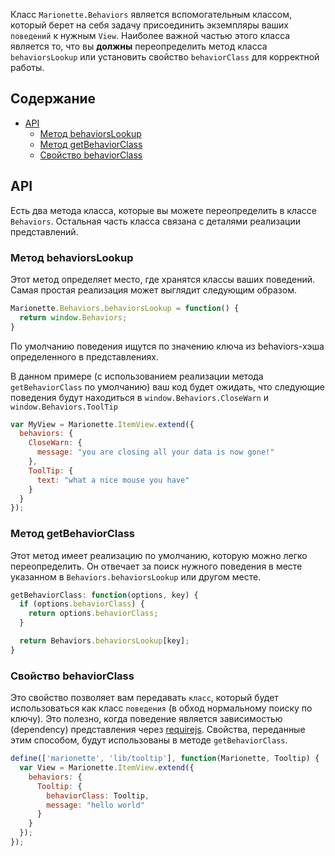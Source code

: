 Класс `Marionette.Behaviors` является вспомогательным классом, который берет на себя задачу присоединить экземпляры ваших `поведений` к нужным `View`.
Наиболее важной частью этого класса является то, что вы **должны** переопределить метод класса `behaviorsLookup` или
установить свойство `behaviorClass` для корректной работы.

## Содержание
* [API](#api)
  * [Метод behaviorsLookup](#behaviorslookup)
  * [Метод getBehaviorClass](#getbehaviorclass)
  * [Свойство behaviorClass](#behaviorclass)

## API

Есть два метода класса, которые вы можете переопределить в классе `Behaviors`. Остальная часть класса связана
с деталями реализации представлений.

### Метод behaviorsLookup

Этот метод определяет место, где хранятся классы ваших поведений. Самая простая реализация может выглядит
следующим образом.

```js
Marionette.Behaviors.behaviorsLookup = function() {
  return window.Behaviors;
}
```

По умолчанию поведения ищутся по значению ключа из behaviors-хэша определенного в представлениях.

В данном примере (с использованием реализации метода `getBehaviorClass` по умолчанию) ваш код будет ожидать, что
следующие поведения будут находиться в `window.Behaviors.CloseWarn` и `window.Behaviors.ToolTip`

```js
var MyView = Marionette.ItemView.extend({
  behaviors: {
    CloseWarn: {
      message: "you are closing all your data is now gone!"
    },
    ToolTip: {
      text: "what a nice mouse you have"
    }
  }
});
```

### Метод getBehaviorClass

Этот метод имеет реализацию по умолчанию, которую можно легко переопределить. Он отвечает за поиск нужного
поведения в месте указанном в `Behaviors.behaviorsLookup` или другом месте.

```js
getBehaviorClass: function(options, key) {
  if (options.behaviorClass) {
    return options.behaviorClass;
  }

  return Behaviors.behaviorsLookup[key];
}
```

### Свойство behaviorClass

Это свойство позволяет вам передавать `класс`, который будет использоваться как класс `поведения` (в обход нормальному поиску по ключу). Это полезно, когда поведение является зависимостью (dependency) представления через [requirejs](http://requirejs.org/). Свойства, переданные этим способом, будут использованы в методе `getBehaviorClass`.

```js
define(['marionette', 'lib/tooltip'], function(Marionette, Tooltip) {
  var View = Marionette.ItemView.extend({
    behaviors: {
      Tooltip: {
        behaviorClass: Tooltip,
        message: "hello world"
      }
    }
  });
});
```
